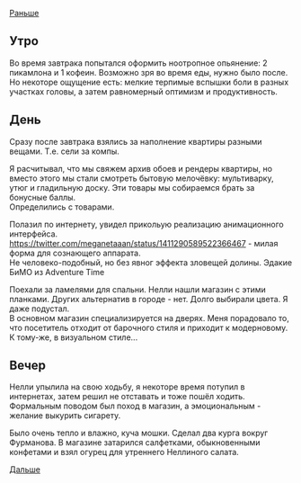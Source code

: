 [Раньше](2021.07.03.md)
## Утро
Во время завтрака попытался оформить ноотропное опьянение: 2 пикамлона и 1 кофеин. Возможно зря во время еды, нужно было после. Но некоторе ощущение есть: мелкие терпимые вспышки боли в разных участках головы, а затем равномерный оптимизм и продуктивность.
## День
Сразу после завтрака взялись за наполнение квартиры разными вещами. Т.е. сели за компы.

Я расчитывал, что мы свяжем архив обоев и рендеры квартиры, но вместо этого мы стали смотреть бытовую мелочёвку: мультиварку, утюг и гладильную доску. Эти товары мы собираемся брать за бонусные баллы.  
Определились с товарами.

Полазил по интернету, увидел прикольую реализацию анимационного интерфейса.  
https://twitter.com/meganetaaan/status/1411290589522366467 - милая форма для сознающего аппарата.  
Не человеко-подобный, но без явног эффекта зловещей долины. Эдакие БиМО из Adventure Time

Поехали за ламелями для спальни. Нелли нашли магазин с этими планками. Других альтернатив в городе - нет. Долго выбирали цвета. Я даже подустал.  
В основном магазин специализируется на дверях. Меня порадовало то, что посетитель отходит от барочного стиля и приходит к модерновому. К тому-же, в визуальном стиле...
## Вечер
Нелли упылила на свою ходьбу, я некоторе время потупил в интернетах, затем решил не отставать и тоже пошёл ходить. Формальным поводом был поход в магазин, а эмоциональным - желание выкурить сигарету.

Было очень тепло и влажно, куча мошки. Сделал два курга вокруг Фурманова. В магазине затарился салфетками, обыкновенными конфетами и взял огурец для утреннего Неллиного салата.

[Дальше](2021.07.05.md)
